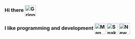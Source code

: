 ### Hi there <img align='center' src="https://raw.githubusercontent.com/Tarikul-Islam-Anik/Animated-Fluent-Emojis/master/Emojis/Smilies/Grinning%20Cat%20with%20Smiling%20Eyes.png" alt="Grinning Cat with Smiling Eyes" width="36" height="36" />
### I like programming and development <img align='center' src="https://raw.githubusercontent.com/Tarikul-Islam-Anik/Animated-Fluent-Emojis/master/Emojis/People%20with%20professions/Man%20Technologist%20Medium-Light%20Skin%20Tone.png" alt="Man Technologist Medium-Light Skin Tone" width="36" height="36" /> <img align='center' src="https://raw.githubusercontent.com/Tarikul-Islam-Anik/Animated-Fluent-Emojis/master/Emojis/Animals/Snake.png" alt="Snake" width="36" height="36" /> <img align='center' src="https://raw.githubusercontent.com/Tarikul-Islam-Anik/Animated-Fluent-Emojis/master/Emojis/Travel%20and%20places/New%20Moon%20Face.png" alt="New Moon Face" width="36" height="36" />
